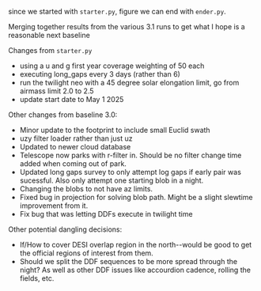since we started with `starter.py`, figure we can end with `ender.py`.

Merging together results from the various 3.1 runs to get what I hope is a reasonable next baseline

Changes from `starter.py`

* using a u and g first year coverage weighting of 50 each
* executing long_gaps every 3 days (rather than 6)
* run the twilight neo with a 45 degree solar elongation limit, go from airmass limit 2.0 to 2.5
* update start date to May 1 2025

Other changes from baseline 3.0:

* Minor update to the footprint to include small Euclid swath
* uzy filter loader rather than just uz
* Updated to newer cloud database
* Telescope now parks with r-filter in. Should be no filter change time added when coming out of park.
* Updated long gaps survey to only attempt log gaps if early pair was sucessful. Also only attempt one starting blob in a night.
* Changing the blobs to not have az limits.
* Fixed bug in projection for solving blob path. Might be a slight slewtime improvement from it.
* Fix bug that was letting DDFs execute in twilight time


Other potential dangling decisions:

* If/How to cover DESI overlap region in the north--would be good to get the official regions of interest from them.
* Should we split the DDF sequences to be more spread through the night? As well as other DDF issues like accourdion cadence, rolling the fields, etc.



